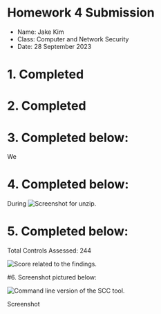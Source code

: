 # **Homework 4 Submission**

- Name: Jake Kim
- Class: Computer and Network Security
- Date: 28 September 2023


# 1. Completed  

# 2. Completed 

# 3. Completed below:

We 

# 4. Completed below:

During
![Screenshot for unzip.](Screenshots/HW3dunzip.png)


# 5. Completed below:

Total Controls Assessed: 244


![Score related to the findings.](Screenshots/HW3g.png)

#6. Screenshot pictured below:

![Command line version of the SCC tool.](Screenshots/HW3i.png)

Screenshot 
